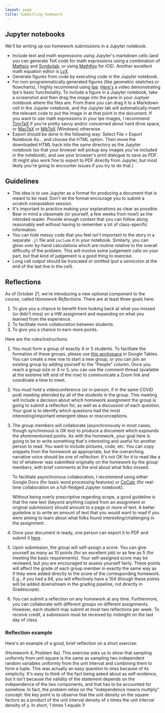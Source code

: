 ```yaml
---
layout: page
title: Submitting homework
---
```


## Jupyter notebooks

We'll be writing up our homework submissions in a Jupyter notebook.

* Include text and math expressions using Jupyter's markdown cells (and you can generate TeX code for math expressions using a combination of [Mathpix](https://mathpix.com) and [Symbolab](https://www.symbolab.com), or using [MathKey](https://mathkey-app.com) for iOS). Another excellent math equation editor is [LyX](https://www.lyx.org).
* Generate figures from code by executing code in the Jupyter notebook.
* For non-programmatically generated figures (like geometric sketches or flowcharts), I highly recommend using [Ipe](http://ipe.otfried.org). [Here's](docs/videos/ipe-example.mp4) a video demonstrating Ipe's basic functionality. To include a figure in a Jupyter notebook, take a screenshot and then drag the image into the pane in your Juptyer notebook where the files are. From there you can drag it to a Markdown cell in the Jupyter notebook, and the Jupyter lab will automatically insert the relevant code to put the image in at that point in the document. If you want to use math expressions in your Ipe images, I recommend [TinyTeX](https://yihui.name/tinytex/) if you're pretty savvy and/or concerned about hard drive space, or [MacTeX](http://www.tug.org/mactex/) or [MikTeX](https://miktex.org) (Windows) otherwise.
* Export should be done in the following way: Select File > Export Notebook As... and choose the HTML option. Then move the downloaded HTML back into the same directory as the Jupyter notebook (so that your browser will pickup any images you've included in the notebook), and use your browser's print dialogue to save as PDF. (It might also work fine to export to PDF directly from Jupyter, but most likely you're going to encounter issues if you  try to do that.)

## Guidelines

* The idea is to use Jupyter as a format for producing a document that is meant to be read. Don't let the format encourage you to submit a scratch computation session.
* It's important to practice making your explanations as clear as possible. Bear in mind a classmate (or yourself, a few weeks from now!) as the intended reader. Provide enough context that you can follow along reasonably well without having to remember a lot of class-specific information.
* You can hide messy code that you feel isn't important to the story in a separate `.jl` file and `include` it in your notebook. Similarly, you can gloss over by-hand calculations which are routine relative to the overall difficulty of the problem. This will involve some judgement calls on your part, but that kind of judgement is a good thing to exercise.
* Long cell output should be truncated or omitted (put a semicolon at the end of the last line in the cell).

## Reflections

As of October 21, we're introducing a new optional component to the course, called *Homework Reflections*. There are at least three goals here:

1. To give you a chance to benefit from looking back at what you missed (or didn't miss) on a HW assignment and expanding on what you learned from the experience.
2. To facilitate more collaboration between students.
3. To give you a chance to earn more points.

Here are the rules/instructions:

1. You must form a group of exactly 4 or 5 students. To facilitate the formation of these groups, please use [this workspace](https://tables.area120.google.com/workspace/aakEOfWt2sQ6pGRXx7DOe9) in Google Tables. You can create a new row to start a new group, or you can join an existing group by adding yourself to the "People" column. Once you reach a group size or 4 or 5, you can use the comment thread (available at the extreme left end of the row) to communicate a Zoom link and coordinate a time to meet.
2. You must hold a videoconference (or in-person, if in the same COVID pod) meeting attended by all of the students in the group. This meeting will include a decision about which homework assignment the group is going to submit a reflection for, as well as a discussion of each question. Your goal is to identify which questions had the most interesting/important emergent ideas or misconceptions.
3. The group members will collaborate (asynchronously in most cases, though synchronous is OK too) to produce a document which expounds the aforementioned points. As with the homework, your goal here is going to be to write something that's interesting and useful for another person to read. You want to include pictures, code, etc. You can copy snippets from the homework as appropriate, but the overarching narrative voice should be one of reflection. It's not OK for it to read like a list of whatever was submitted originally on the homework by the group members, with brief comments at the end about what folks missed.

    To facilitate asynchronous collaboration, I recommend using either Google Docs (for basic word processing features) or [CoCalc](https://cocalc.com) (for real-time collaboration on a full-fledged Jupyter notebook).

    Without being overly prescriptive regarding scope, a good guideline is that the new text (beyond anything copied from an assignment or original submission) should amount to a page or more of text. A better guideline is to write an amount of text that you would want to read if you were aiming to learn about what folks found interesting/challenging in the assignment.

4. Once your document is ready, one person can export it to PDF and submit it [here](https://tables.area120.google.com/authform/a1yGoUYHTaZ95pf-sukksX/t/aYBhTUc0SgK7re66igbOJWa6aulcE1_oP9uYUrIOfkhE91zNePzpS7X3LS69GArk1n).
5. Upon submission, the group will self-assign a score. You can give yourself as many as 10 points (for an excellent job) or as few as 5 (for meeting the basic requirements). Your self-assigned score may be reviewed, but you are encouraged to assess yourself fairly. These points will affect the grade of each group member in exactly the same way as if they were added directly to the score of the corresponding homework. E.g., if you had a 94, you will effectively have a 104 (though these points will be added downstream in the grading pipeline, not directly in Gradescope).
6. You can submit a reflection on any homework at any time. Furthermore, you can collaborate with different groups on different assignments. However, each student may submit at most two reflections per week. To receive credit, a submission must be received by midnight on the last day of class.

### Reflection example

Here's an example of a good, brief reflection on a short exercise:

(Homework 4, Problem 4a). This exercise asks us to show that sampling uniformly from unit square is the same as sampling two independent random variables uniformly from the unit interval and combining them to form a tuple. This was actually an easy question to miss because of its simplicity. It's easy to think of the fact being asked about as self-evidence, but it isn't because the validity of the statement depends on the independence of the two components, and that has to be accounted for somehow. In fact, the problem relies on the "independence means multiply" concept: the key point is to observe that the unit density on the square factors as a product of the unit interval density of x times the unit interval density of y. In short, 1 times 1 equals 1!
